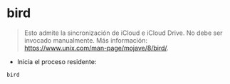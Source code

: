 # bird

> Esto admite la sincronización de iCloud e iCloud Drive.
> No debe ser invocado manualmente.
> Más información: <https://www.unix.com/man-page/mojave/8/bird/>.

- Inicia el proceso residente:

`bird`
